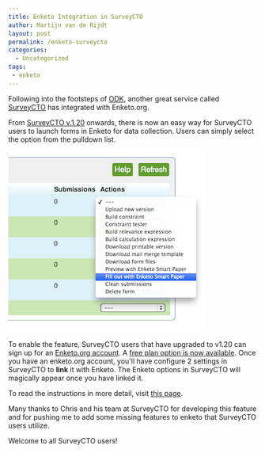 ```yaml
---
title: Enketo Integration in SurveyCTO
author: Martijn van de Rijdt
layout: post
permalink: /enketo-surveycto
categories:
  - Uncategorized
tags:
 - enketo
---
```


Following into the footsteps of [ODK](http://opendatakit.org/2014/02/odk-aggregate-1-4-1-with-enketo-webforms-integration-is-now-available/), another great service called [SurveyCTO](https://www.surveycto.com) has integrated with Enketo.org.


From [SurveyCTO v.1.20](https://www.surveycto.com/support/release-notes.html) onwards, there is now an easy way for SurveyCTO users to launch forms in Enketo for data collection. Users can simply select the option from the pulldown list.


![SurveyCTO screenshot](../files/2014/03/enketo-surveycto.png "SurveyCTO Screenshot")


To enable the feature, SurveyCTO users that have upgraded to v1.20 can sign up for an [Enketo.org account](https://accounts.enketo.org). A [free plan option is now available](/plan-prices-reduced/). Once you have an enketo.org account, you'll have configure 2 settings in SurveyCTO to **link** it with Enketo. The Enketo options in SurveyCTO will magically appear once you have linked it.

To read the instructions in more detail, visit [this page](https://accounts.enketo.org/support/surveycto/).

Many thanks to Chris and his team at SurveyCTO for developing this feature and for pushing me to add some missing features to enketo that SurveyCTO users utilize.

Welcome to all SurveyCTO users!
